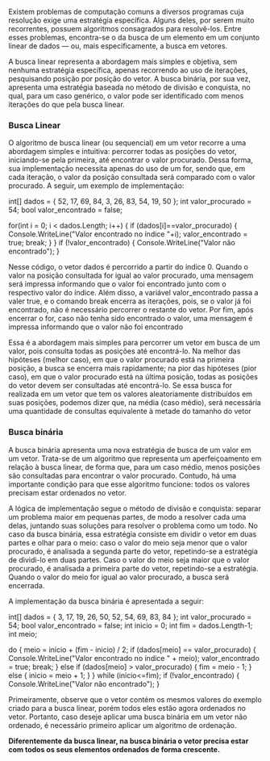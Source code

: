 Existem problemas de computação comuns a diversos programas cuja resolução exige uma estratégia específica. Alguns deles, por serem muito recorrentes, possuem algoritmos consagrados para resolvê-los. Entre esses problemas, encontra-se o da busca de um elemento em um conjunto linear de dados — ou, mais especificamente, a busca em vetores.

A busca linear representa a abordagem mais simples e objetiva, sem nenhuma estratégia específica, apenas recorrendo ao uso de iterações, pesquisando posição por posição do vetor. A busca binária, por sua vez, apresenta uma estratégia baseada no método de divisão e conquista, no qual, para um caso genérico, o valor pode ser identificado com menos iterações do que pela busca linear.

### Busca Linear
O algoritmo de busca linear (ou sequencial) em um vetor recorre a uma abordagem simples e intuitiva: percorrer todas as posições do vetor, iniciando-se pela primeira, até encontrar o valor procurado. Dessa forma, sua implementação necessita apenas do uso de um for, sendo que, em cada iteração, o valor da posição consultada será comparado com o valor procurado. A seguir, um exemplo de implementação:

int[] dados = { 52, 17, 69, 84, 3, 26, 83, 54, 19, 50 }; 
int valor_procurado = 54; 
bool valor_encontrado = false;

for(int i = 0; i < dados.Length; i++) 
 { if (dados[i]==valor_procurado) { Console.WriteLine("Valor encontrado no índice "+i); valor_encontrado = true; break; } } 
  if (!valor_encontrado) { Console.WriteLine("Valor não encontrado"); }


Nesse código, o vetor dados é percorrido a partir do índice 0. Quando o valor na posição consultada for igual ao valor procurado, uma mensagem será impressa informando que o valor foi encontrado junto com o respectivo valor do índice. Além disso, a variável valor_encontrado passa a valer true, e o comando break encerra as iterações, pois, se o valor já foi encontrado, não é necessário percorrer o restante do vetor. Por fim, após encerrar o for, caso não tenha sido encontrado o valor, uma mensagem é impressa informando que o valor não foi encontrado

Essa é a abordagem mais simples para percorrer um vetor em busca de um valor, pois consulta todas as posições até encontrá-lo. Na melhor das hipóteses (melhor caso), em que o valor procurado está na primeira posição, a busca se encerra mais rapidamente; na pior das hipóteses (pior caso), em que o valor procurado está na última posição, todas as posições do vetor devem ser consultadas até encontrá-lo. Se essa busca for realizada em um vetor que tem os valores aleatoriamente distribuídos em suas posições, podemos dizer que, na média (caso médio), será necessária uma quantidade de consultas equivalente à metade do tamanho do vetor

### Busca binária
A busca binária apresenta uma nova estratégia de busca de um valor em um vetor. Trata-se de um algoritmo que representa um aperfeiçoamento em relação à busca linear, de forma que, para um caso médio, menos posições são consultadas para encontrar o valor procurado. Contudo, há uma importante condição para que esse algoritmo funcione: todos os valores precisam estar ordenados no vetor.

A lógica de implementação segue o método de divisão e conquista: separar um problema maior em pequenas partes, de modo a resolver cada uma delas, juntando suas soluções para resolver o problema como um todo. No caso da busca binária, essa estratégia consiste em dividir o vetor em duas partes e olhar para o meio: caso o valor do meio seja menor que o valor procurado, é analisada a segunda parte do vetor, repetindo-se a estratégia de dividi-lo em duas partes. Caso o valor do meio seja maior que o valor procurado, é analisada a primeira parte do vetor, repetindo-se a estratégia. Quando o valor do meio for igual ao valor procurado, a busca será encerrada.

A implementação da busca binária é apresentada a seguir:

int[] dados = { 3, 17, 19, 26, 50, 52, 54, 69, 83, 84 };
int valor_procurado = 54; bool valor_encontrado = false; 
int inicio = 0;
int fim = dados.Length-1; 
int meio;

do { meio = inicio + (fim - inicio) / 2; if (dados[meio] == valor_procurado) { Console.WriteLine("Valor encontrado no índice " + meio); valor_encontrado = true; break; } else if (dados[meio] > valor_procurado) { fim = meio - 1; } else { inicio = meio + 1; } } while (inicio<=fim); if (!valor_encontrado) { Console.WriteLine("Valor não encontrado"); }

Primeiramente, observe que o vetor contém os mesmos valores do exemplo criado para a busca linear, porém todos eles estão agora ordenados no vetor. Portanto, caso deseje aplicar uma busca binária em um vetor não ordenado, é necessário primeiro aplicar um algoritmo de ordenação.

**Diferentemente da busca linear, na busca binária o vetor precisa estar com todos os seus elementos ordenados de forma crescente.**